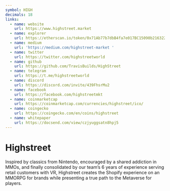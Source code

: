 ```yaml
---
symbol: HIGH
decimals: 18
links:
  - name: website
    url: https://www.highstreet.market
  - name: explorer
    url: https://etherscan.io/token/0x71Ab77b7dbB4fa7e017BC15090b2163221420282
  - name: medium
    url: 'https://medium.com/highstreet-market '
  - name: twitter
    url: https://twitter.com/highstreetworld
  - name: github
    url: https://github.com/TravisBuilds/HighStreet
  - name: telegram
    url: https://t.me/highstreetworld
  - name: discord
    url: https://discord.com/invite/439FhsrMu2
  - name: facebook
    url: https://facebook.com/highstreetmkt
  - name: coinmarketcap
    url: https://coinmarketcap.com/currencies/highstreet/ico/
  - name: coingecko
    url: https://coingecko.com/en/coins/highstreet
  - name: whitepaper
    url: https://docsend.com/view/czjyuggsatn8hpj5
---
```


# Highstreet

Inspired by classics from Nintendo, encouraged by a shared addiction in MMOs, and finally consolidated by our team’s 6 years of experience serving retail customers with VR, Highstreet creates the Shopify experience on an MMORPG for brands while presenting a true path to the Metaverse for players.
